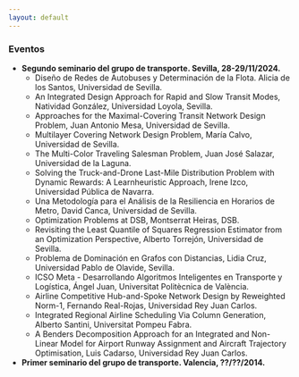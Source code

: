```yaml
---
layout: default
---
```


### Eventos

* **Segundo seminario del grupo de transporte. Sevilla, 28-29/11/2024.**
    * Diseño de Redes de Autobuses y Determinación de la Flota. Alicia de los Santos, Universidad de Sevilla.
    * An Integrated Design Approach for Rapid and Slow Transit Modes, Natividad González, Universidad Loyola, Sevilla.
    * Approaches for the Maximal-Covering Transit Network Design Problem, Juan Antonio Mesa, Universidad de Sevilla.
    * Multilayer Covering Network Design Problem, María Calvo, Universidad de Sevilla.
    * The Multi-Color Traveling Salesman Problem, Juan José Salazar, Universidad de la Laguna.
    * Solving the Truck-and-Drone Last-Mile Distribution Problem with Dynamic Rewards: A Learnheuristic Approach, Irene Izco, Universidad Pública de Navarra.
    * Una Metodología para el Análisis de la Resiliencia en Horarios de Metro, David Canca, Universidad de Sevilla.
    * Optimization Problems at DSB, Montserrat Heiras, DSB.
    * Revisiting the Least Quantile of Squares Regression Estimator from an Optimization Perspective, Alberto Torrejón, Universidad de Sevilla.
    * Problema de Dominación en Grafos con Distancias, Lidia Cruz, Universidad Pablo de Olavide, Sevilla.
    * ICSO Meta - Desarrollando Algoritmos Inteligentes en Transporte y Logística, Ángel Juan, Universitat Politècnica de València.
    * Airline Competitive Hub-and-Spoke Network Design by Reweighted Norm-1, Fernando Real-Rojas, Universidad Rey Juan Carlos.
    * Integrated Regional Airline Scheduling Via Column Generation, Alberto Santini, Universitat Pompeu Fabra.
    * A Benders Decomposition Approach for an Integrated and Non-Linear Model for Airport Runway Assignment and Aircraft Trajectory Optimisation, Luis Cadarso, Universidad Rey Juan Carlos.
* **Primer seminario del grupo de transporte. Valencia, ??/??/2014.**